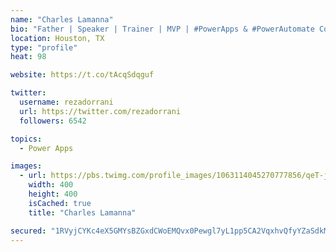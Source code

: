 ```yaml
---
name: "Charles Lamanna"
bio: "Father | Speaker | Trainer | MVP | #PowerApps & #PowerAutomate Community Super User | YouTuber Right-pointing triangle http://youtube.com/c/rezadorrani | Learn - Share - Clockwise rightwards and leftwards open circle arrows"
location: Houston, TX
type: "profile"
heat: 98

website: https://t.co/tAcqSdqguf

twitter:
  username: rezadorrani
  url: https://twitter.com/rezadorrani
  followers: 6542

topics:
  - Power Apps

images:
  - url: https://pbs.twimg.com/profile_images/1063114045270777856/qeT-jpWr_400x400.jpg
    width: 400
    height: 400
    isCached: true
    title: "Charles Lamanna"

secured: "1RVyjCYKc4eX5GMYsBZGxdCWoEMQvx0Pewgl7yL1pp5CA2VqxhvQfyYZaSdkMQg3NQ5RokxFs6KhdDpjTzgKy5CXRs8ZnirZlvKEqxw6GXYMpo3fKAnYTpC160Pkf83RXo8ylOdLx/cdltFKJ2S3qM8FPE9gu3kYfzogKzCiDfRR10xbrHeYFBoD7pJBfbGiQiEiBQcDgpBlb0mhSoN1WSfuRcguZTpm2A9lDE6SSnLEPSr0dPZbH2QB6kjVtb7ipC0aMfPRhrCro0sm/ZP9qNdA+W5CzOjHlu2eYQtI+yLFG1xk2iFAGZMyLufondxbuc/SpLE2MXX5qtdOAVJRxF2E1hSwoytRcCCZO708JYaVnkMQHfAekuGN1pYk0IxccyiBGELTD6/w69KymbbZp4kSQNqe0tMjmkfKRm2bB7M=;Jpq4K7vVpJ3HKkNeUb+6jQ=="
---
```


